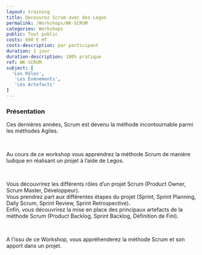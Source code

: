 ```yaml
---
layout: training
title: Decouvrez Scrum avec des Legos
permalink: /Workshops/WK-SCRUM
categories: Workshops
public: Tout public
costs: 690 € HT
costs-description: par participant
duration: 1 jour
duration-description: 100% pratique
ref: WK-SCRUM
subject: [
  'Les Rôles',
  ￼'Les Évènements',
  ￼'Les Artefacts'
]
---
```


### Présentation

Ces dernières années, Scrum est devenu la méthode incontournable parmi les méthodes Agiles.

<br/>

Au cours de ce workshop vous apprendrez la méthode Scrum de manière ludique en réalisant un projet à l’aide de Legos.

<br/>

Vous découvrirez les différents rôles d’un projet Scrum (Product Owner, Scrum Master, Développeur).  
Vous prendrez part aux différentes étapes du projet (Sprint, Sprint Planning, Daily Scrum, Sprint Review, Sprint Retrospective).  
Enfin, vous découvrirez la mise en place des principaux artefacts de la méthode Scrum (Product Backlog, Sprint Backlog, Définition de Fini).

<br/>

A l’issu de ce Workshop, vous appréhenderez la méthode Scrum et son apport dans un projet.
